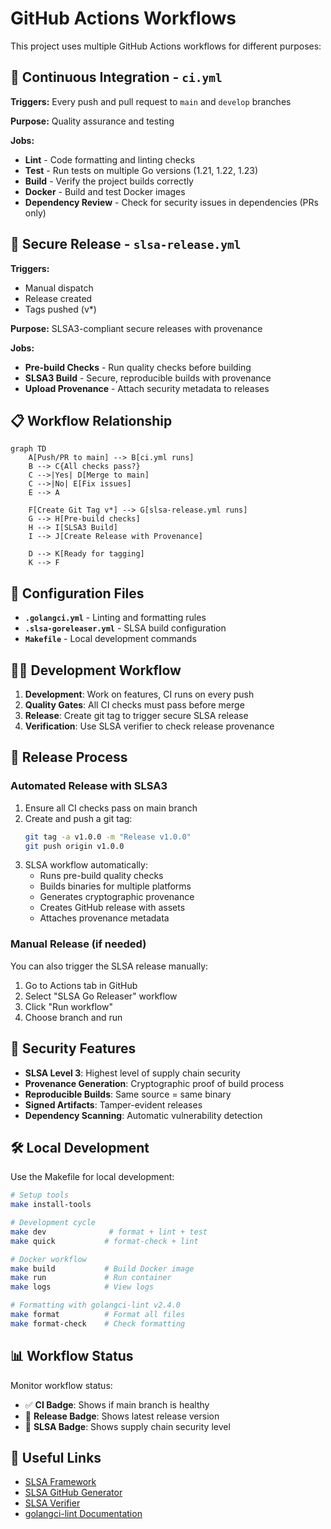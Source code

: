 # GitHub Actions Workflows

This project uses multiple GitHub Actions workflows for different purposes:

## 🔄 Continuous Integration - `ci.yml`

**Triggers:** Every push and pull request to `main` and `develop` branches

**Purpose:** Quality assurance and testing

**Jobs:**
- **Lint** - Code formatting and linting checks
- **Test** - Run tests on multiple Go versions (1.21, 1.22, 1.23)
- **Build** - Verify the project builds correctly
- **Docker** - Build and test Docker images
- **Dependency Review** - Check for security issues in dependencies (PRs only)

## 🚀 Secure Release - `slsa-release.yml`

**Triggers:**
- Manual dispatch
- Release created
- Tags pushed (v*)

**Purpose:** SLSA3-compliant secure releases with provenance

**Jobs:**
- **Pre-build Checks** - Run quality checks before building
- **SLSA3 Build** - Secure, reproducible builds with provenance
- **Upload Provenance** - Attach security metadata to releases

## 📋 Workflow Relationship

```mermaid
graph TD
    A[Push/PR to main] --> B[ci.yml runs]
    B --> C{All checks pass?}
    C -->|Yes| D[Merge to main]
    C -->|No| E[Fix issues]
    E --> A

    F[Create Git Tag v*] --> G[slsa-release.yml runs]
    G --> H[Pre-build checks]
    H --> I[SLSA3 Build]
    I --> J[Create Release with Provenance]

    D --> K[Ready for tagging]
    K --> F
```

## 🔧 Configuration Files

- **`.golangci.yml`** - Linting and formatting rules
- **`.slsa-goreleaser.yml`** - SLSA build configuration
- **`Makefile`** - Local development commands

## 🏃‍♂️ Development Workflow

1. **Development**: Work on features, CI runs on every push
2. **Quality Gates**: All CI checks must pass before merge
3. **Release**: Create git tag to trigger secure SLSA release
4. **Verification**: Use SLSA verifier to check release provenance

## 📝 Release Process

### Automated Release with SLSA3

1. Ensure all CI checks pass on main branch
2. Create and push a git tag:
   ```bash
   git tag -a v1.0.0 -m "Release v1.0.0"
   git push origin v1.0.0
   ```
3. SLSA workflow automatically:
   - Runs pre-build quality checks
   - Builds binaries for multiple platforms
   - Generates cryptographic provenance
   - Creates GitHub release with assets
   - Attaches provenance metadata

### Manual Release (if needed)

You can also trigger the SLSA release manually:
1. Go to Actions tab in GitHub
2. Select "SLSA Go Releaser" workflow
3. Click "Run workflow"
4. Choose branch and run

## 🔐 Security Features

- **SLSA Level 3**: Highest level of supply chain security
- **Provenance Generation**: Cryptographic proof of build process
- **Reproducible Builds**: Same source = same binary
- **Signed Artifacts**: Tamper-evident releases
- **Dependency Scanning**: Automatic vulnerability detection

## 🛠️ Local Development

Use the Makefile for local development:

```bash
# Setup tools
make install-tools

# Development cycle
make dev              # format + lint + test
make quick           # format-check + lint

# Docker workflow
make build           # Build Docker image
make run             # Run container
make logs            # View logs

# Formatting with golangci-lint v2.4.0
make format          # Format all files
make format-check    # Check formatting
```

## 📊 Workflow Status

Monitor workflow status:
- ✅ **CI Badge**: Shows if main branch is healthy
- 🚀 **Release Badge**: Shows latest release version
- 🔐 **SLSA Badge**: Shows supply chain security level

## 🔗 Useful Links

- [SLSA Framework](https://slsa.dev/)
- [SLSA GitHub Generator](https://github.com/slsa-framework/slsa-github-generator)
- [SLSA Verifier](https://github.com/slsa-framework/slsa-verifier)
- [golangci-lint Documentation](https://golangci-lint.run/)
